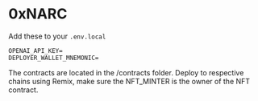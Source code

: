 
# 0xNARC

Add these to your `.env.local`

    OPENAI_API_KEY=
    DEPLOYER_WALLET_MNEMONIC=

The contracts are located in the /contracts folder.
Deploy to respective chains using Remix, make sure the NFT_MINTER is the owner of the NFT contract.
